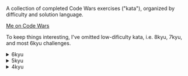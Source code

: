 A collection of completed Code Wars exercises ("kata"), organized by difficulty and solution language.

[Me on Code Wars](https://www.codewars.com/users/rycwilson)

To keep things interesting, I've omitted low-dificulty kata, i.e. 8kyu, 7kyu, and most 6kyu challenges.

<details>
<summary>6kyu</summary>
  <ul>
    <div>
      <a href="https://www.codewars.com/kata/59d0ee709f0cbcf65400003b">Format string of addresses</a>
      &nbsp;&mdash;&nbsp;
      <a href="./typescript/6kyu/format_address_data.ts">typescript</a>
    </div>
  </ul>
</details>

<details>
<summary>5kyu</summary>
  <ul>
    <div>
      <a href="https://www.codewars.com/kata/526d42b6526963598d0004db">Cipher helper</a>
      &nbsp;&mdash;&nbsp;
      <a href="./ruby/5kyu/cipher_helper.rb">ruby</a>
    </div>
    <div>
      <a href="https://www.codewars.com/kata/513e08acc600c94f01000001">RGB to hex</a>
      &nbsp;&mdash;&nbsp;
      <a href="./ruby/5kyu/rgb_to_hex.rb">ruby</a>
    </div>
    <div>
      <a href="https://www.codewars.com/kata/54d512e62a5e54c96200019e">Primes in numbers</a>
      &nbsp;&mdash;&nbsp;
      <a href="./ruby/5kyu/primes_in_numbers.rb">ruby</a>
    </div>
    <div>
      <a href="https://www.codewars.com/kata/515bb423de843ea99400000a">Pagination helper</a>
      &nbsp;&mdash;&nbsp;
      <a href="./ruby/5kyu/pagination_helper.rb">ruby</a>
    </div>
    <div>
      <a href="https://www.codewars.com/kata/5541f58a944b85ce6d00006a">Product of consecutive fibonacci numbers</a>
      &nbsp;&mdash;&nbsp;
      <a href="./python/5kyu/product_fib_numbers.py">python</a>
    </div>
    <div>
      <a href="https://www.codewars.com/kata/54521e9ec8e60bc4de000d6c">Max subarray sum</a>
      &nbsp;&mdash;&nbsp;
      <a href="./python/5kyu/max_subarray_sum.py">python</a>
    </div>
    <div>
      <a href="https://www.codewars.com/kata/514a024011ea4fb54200004b">Extract domain from URL</a>
      &nbsp;&mdash;&nbsp;
      <a href="./python/5kyu/extract_domain_from_url.py">python</a>
    </div>
    <div>
      <a href="https://www.codewars.com/kata/530e15517bc88ac656000716">Rot13 encoding</a>
      &nbsp;&mdash;&nbsp;
      <a href="./python/5kyu/rot_13.py">python</a>
    </div>
    <div>
      <a href="https://www.codewars.com/kata/54a91a4883a7de5d7800009c">String incrementer</a>
      &nbsp;&mdash;&nbsp;
      <a href="./python/5kyu/string_incrementer.py">python</a>
    </div>
  </ul>
</details>

<details>
<summary>4kyu</summary>
  <ul>
    <div>
      <a href="https://www.codewars.com/kata/51c8e37cee245da6b40000bd">Strip comments</a>
      &nbsp;&mdash;&nbsp;
      <a href="./ruby/4kyu/strip_comments.rb">ruby</a>
    </div>
    <div>
      <a href="https://www.codewars.com/kata/51fda2d95d6efda45e00004e">Code Wars ranking system</a>
      &nbsp;&mdash;&nbsp;
      <a href="./ruby/4kyu/ranking_system.rb">ruby</a>
    </div>
    <div>
      <a href="https://www.codewars.com/kata/520446778469526ec0000001">Nested structure comparison</a>
      &nbsp;&mdash;&nbsp;
      <a href="./ruby/4kyu/nested_structure_comparison.rb">ruby</a>
    </div>
  </ul>
</details>